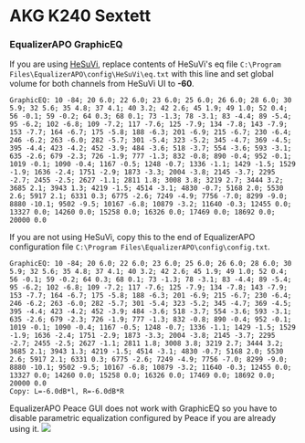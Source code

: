 # AKG K240 Sextett
### EqualizerAPO GraphicEQ
If you are using [HeSuVi](https://sourceforge.net/projects/hesuvi/), replace contents of HeSuVi's eq file `C:\Program Files\EqualizerAPO\config\HeSuVi\eq.txt` with this line and set global volume for both channels from HeSuVi UI to **-60**.
```
GraphicEQ: 10 -84; 20 6.0; 22 6.0; 23 6.0; 25 6.0; 26 6.0; 28 6.0; 30 5.9; 32 5.6; 35 4.8; 37 4.1; 40 3.2; 42 2.6; 45 1.9; 49 1.0; 52 0.4; 56 -0.1; 59 -0.2; 64 0.3; 68 0.1; 73 -1.3; 78 -3.1; 83 -4.4; 89 -5.4; 95 -6.2; 102 -6.8; 109 -7.2; 117 -7.6; 125 -7.9; 134 -7.8; 143 -7.9; 153 -7.7; 164 -6.7; 175 -5.8; 188 -6.3; 201 -6.9; 215 -6.7; 230 -6.4; 246 -6.2; 263 -6.0; 282 -5.7; 301 -5.4; 323 -5.2; 345 -4.7; 369 -4.5; 395 -4.4; 423 -4.2; 452 -3.9; 484 -3.6; 518 -3.7; 554 -3.6; 593 -3.1; 635 -2.6; 679 -2.3; 726 -1.9; 777 -1.3; 832 -0.8; 890 -0.4; 952 -0.1; 1019 -0.1; 1090 -0.4; 1167 -0.5; 1248 -0.7; 1336 -1.1; 1429 -1.5; 1529 -1.9; 1636 -2.4; 1751 -2.9; 1873 -3.3; 2004 -3.8; 2145 -3.7; 2295 -2.7; 2455 -2.5; 2627 -1.1; 2811 1.8; 3008 3.8; 3219 2.7; 3444 3.2; 3685 2.1; 3943 1.3; 4219 -1.5; 4514 -3.1; 4830 -0.7; 5168 2.0; 5530 2.6; 5917 2.1; 6331 0.3; 6775 -2.6; 7249 -4.9; 7756 -7.0; 8299 -9.0; 8880 -10.1; 9502 -9.5; 10167 -6.8; 10879 -3.2; 11640 -0.3; 12455 0.0; 13327 0.0; 14260 0.0; 15258 0.0; 16326 0.0; 17469 0.0; 18692 0.0; 20000 0.0
```
If you are not using HeSuVi, copy this to the end of EqualizerAPO configuration file `C:\Program Files\EqualizerAPO\config\config.txt`.
```
GraphicEQ: 10 -84; 20 6.0; 22 6.0; 23 6.0; 25 6.0; 26 6.0; 28 6.0; 30 5.9; 32 5.6; 35 4.8; 37 4.1; 40 3.2; 42 2.6; 45 1.9; 49 1.0; 52 0.4; 56 -0.1; 59 -0.2; 64 0.3; 68 0.1; 73 -1.3; 78 -3.1; 83 -4.4; 89 -5.4; 95 -6.2; 102 -6.8; 109 -7.2; 117 -7.6; 125 -7.9; 134 -7.8; 143 -7.9; 153 -7.7; 164 -6.7; 175 -5.8; 188 -6.3; 201 -6.9; 215 -6.7; 230 -6.4; 246 -6.2; 263 -6.0; 282 -5.7; 301 -5.4; 323 -5.2; 345 -4.7; 369 -4.5; 395 -4.4; 423 -4.2; 452 -3.9; 484 -3.6; 518 -3.7; 554 -3.6; 593 -3.1; 635 -2.6; 679 -2.3; 726 -1.9; 777 -1.3; 832 -0.8; 890 -0.4; 952 -0.1; 1019 -0.1; 1090 -0.4; 1167 -0.5; 1248 -0.7; 1336 -1.1; 1429 -1.5; 1529 -1.9; 1636 -2.4; 1751 -2.9; 1873 -3.3; 2004 -3.8; 2145 -3.7; 2295 -2.7; 2455 -2.5; 2627 -1.1; 2811 1.8; 3008 3.8; 3219 2.7; 3444 3.2; 3685 2.1; 3943 1.3; 4219 -1.5; 4514 -3.1; 4830 -0.7; 5168 2.0; 5530 2.6; 5917 2.1; 6331 0.3; 6775 -2.6; 7249 -4.9; 7756 -7.0; 8299 -9.0; 8880 -10.1; 9502 -9.5; 10167 -6.8; 10879 -3.2; 11640 -0.3; 12455 0.0; 13327 0.0; 14260 0.0; 15258 0.0; 16326 0.0; 17469 0.0; 18692 0.0; 20000 0.0
Copy: L=-6.0dB*l, R=-6.0dB*R
```
EqualizerAPO Peace GUI does not work with GraphicEQ so you have to disable parametric equalization configured by Peace if you are already using it.
![](https://raw.githubusercontent.com/jaakkopasanen/AutoEq/master/results/Innerfidelity%202017/innerfidelity/onear/AKG%20K240%20Sextett/AKG%20K240%20Sextett.png)
